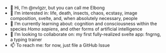 - 👋 Hi, I’m @nvlgzr, but you can call me Elbong
- 👀 I’m interested in: life, death, insects, chaos, ecstasy, image composition, svelte, and, when absolutely necessary, people
- 🌱 I’m currently learning about: cognition and consciousness within the species _Homo sapiens_, and other forms of artificial intelligence
- 💞️ I’m looking to collaborate on: my first fully-realized svelte app: fngrng, a typing trainer
- 📫 To reach me: for now, just file a GitHub Issue

<!---
nvlgzr/nvlgzr is a ✨ special ✨ repository because its `README.md` (this file) appears on your GitHub profile.
You can click the Preview link to take a look at your changes.
--->
